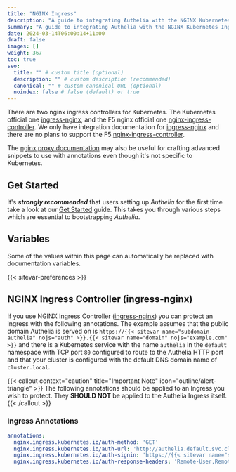 ```yaml
---
title: "NGINX Ingress"
description: "A guide to integrating Authelia with the NGINX Kubernetes Ingress."
summary: "A guide to integrating Authelia with the NGINX Kubernetes Ingress."
date: 2024-03-14T06:00:14+11:00
draft: false
images: []
weight: 367
toc: true
seo:
  title: "" # custom title (optional)
  description: "" # custom description (recommended)
  canonical: "" # custom canonical URL (optional)
  noindex: false # false (default) or true
---
```


There are two nginx ingress controllers for Kubernetes. The Kubernetes official one [ingress-nginx], and the F5 nginx
official one [nginx-ingress-controller]. We only have integration documentation for [ingress-nginx] and there are no
plans to support the F5 [nginx-ingress-controller].

The [nginx proxy documentation](../../proxies/nginx.md) may also be useful for crafting advanced snippets to use with annotations
even though it's not specific to Kubernetes.

## Get Started

It's __*strongly recommended*__ that users setting up *Authelia* for the first time take a look at our
[Get Started](../../get-started/introduction.md) guide. This takes you through various steps which are essential to
bootstrapping *Authelia*.

## Variables

Some of the values within this page can automatically be replaced with documentation variables.

{{< sitevar-preferences >}}

## NGINX Ingress Controller (ingress-nginx)

If you use NGINX Ingress Controller ([ingress-nginx]) you can protect an ingress with the following annotations. The
example assumes that the public domain Authelia is served on is `https://{{< sitevar name="subdomain-authelia" nojs="auth" >}}.{{< sitevar name="domain" nojs="example.com" >}}` and there is a
Kubernetes service with the name `authelia` in the `default` namespace with TCP port `80` configured to route to the
Authelia HTTP port and that your cluster is configured with the default
DNS domain name of `cluster.local`.

{{< callout context="caution" title="Important Note" icon="outline/alert-triangle" >}}
The following annotations should be applied to an Ingress you wish to protect. They __SHOULD NOT__
be applied to the Authelia Ingress itself.
{{< /callout >}}

### Ingress Annotations

```yaml {title="ingress.yml"}
annotations:
  nginx.ingress.kubernetes.io/auth-method: 'GET'
  nginx.ingress.kubernetes.io/auth-url: 'http://authelia.default.svc.cluster.local/api/authz/auth-request'
  nginx.ingress.kubernetes.io/auth-signin: 'https://{{< sitevar name="subdomain-authelia" nojs="auth" >}}.{{< sitevar name="domain" nojs="example.com" >}}?rm=$request_method'
  nginx.ingress.kubernetes.io/auth-response-headers: 'Remote-User,Remote-Name,Remote-Groups,Remote-Email'
```

[ingress-nginx]: https://kubernetes.github.io/ingress-nginx/
[nginx-ingress-controller]: https://docs.nginx.com/nginx-ingress-controller/
